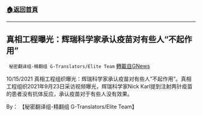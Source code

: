 ###  [:house:返回首頁](https://github.com/ourhimalayas/txt)
---


## 真相工程曝光：辉瑞科学家承认疫苗对有些人“不起作用”
` 秘密翻译组-精翻组 G-Translators/Elite Team` [轉載自GNews](https://gnews.org/zh-hans/1601518/)

10/15/2021 真相工程组织曝光：辉瑞科学家承认疫苗对有些人”不起作用”。真相工程组织2021年9月23日采访视频曝光，辉瑞科学家Nick Karl提到注射两针疫苗的患者没有抗体反应，承认疫苗对于有些人没有效果。

By： 【秘密翻译组-精翻组 G-Translators/Elite Team】
